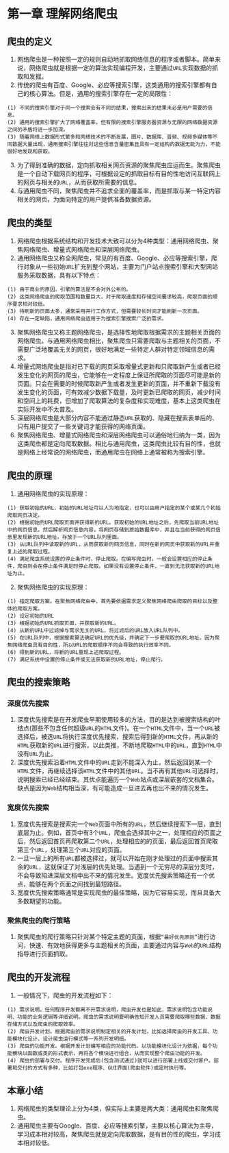 # 第一章 理解网络爬虫
## 爬虫的定义
1. 网络爬虫是一种按照一定的规则自动地抓取网络信息的程序或者脚本。简单来说，网络爬虫就是根据一定的算法实现编程开发，主要通过`URL`实现数据的抓取和发掘。
2. 传统的爬虫有百度、Google、必应等搜索引擎，这类通用的搜索引擎都有自己的核心算法。但是，通用的搜索引擎存在一定的局限性：
```
(1) 不同的搜索引擎对于同一个搜索会有不同的结果，搜索出来的结果未必是用户需要的信息。
(2) 通用的搜索引擎扩大了网络覆盖率，但有限的搜索引擎服务器资源与无限的网络数据资源之间的矛盾将进一步加深。
(3) 随着网络上数据形式繁多和网络技术的不断发展，图片、数据库、音频、视频多媒体等不同数据大量出现，通用搜索引擎往往对这些信息含量密集且具有一定结构的数据无能为力，不能很好地发现和获取。
```
3. 为了得到准确的数据，定向抓取相关网页资源的聚焦爬虫应运而生。聚焦爬虫是一个自动下载网页的程序，可根据设定的抓取目标有目的性地访问互联网上的网页与相关的`URL`，从而获取所需要的信息。
4. 与通用爬虫不同，聚焦爬虫并不追求全面的覆盖率，而是抓取与某一特定内容相关的网页，为面向特定的用户提供准备数据资源。
## 爬虫的类型
1. 网络爬虫根据系统结构和开发技术大致可以分为4种类型：通用网络爬虫、聚焦网络爬虫、增量式网络爬虫和深层网络爬虫。
2. 通用网络爬虫又称全网爬虫，常见的有百度、Google、必应等搜索引擎，爬行对象从一些初始`URL`扩充到整个网站，主要为门户站点搜索引擎和大型网站服务采取数据，具有以下特点：
```
(1) 由于商业的原因，引擎的算法是不会对外公布的。
(2) 这类网络爬虫的爬取范围和数量巨大，对于爬取速度和存储空间要求较高，爬取页面的顺序要求相对较低。
(3) 待刷新的页面太多，通常采用并行工作方式，但需要较长时间才能刷新一次页面。
(4) 存在一定缺陷，通用网络爬虫适用于为搜索引擎搜索广泛的需求。
```
3. 聚焦网络爬虫又称主题网络爬虫，是选择性地爬取根据需求的主题相关页面的网络爬虫。与通用网络爬虫相比，聚焦爬虫只需要爬取与主题相关的页面，不需要广泛地覆盖无关的网页，很好地满足一些特定人群对特定领域信息的需求。
4. 增量式网络爬虫是指对已下载的网页采取增量式更新和只爬取新产生或者已经发生变化的网页的爬虫，它能够在一定程度上保证所爬取的页面尽可能是新的页面。只会在需要的时候爬取新产生或者发生更新的页面，并不重新下载没有发生变化的页面，可有效减少数据下载量，及时更新已爬取的网页，减少时间和空间上的耗费，但增加了爬取算法的复杂度和实现难度，基本上这类爬虫在实际开发中不太普及。
5. 深层网络爬虫是大部分内容不能通过静态`URL`获取的、隐藏在搜索表单后的、只有用户提交了一些关键词才能获得的网络页面。
6. 聚焦网络爬虫、增量式网络爬虫和深层网络爬虫可以通俗地归纳为一类，因为这类爬虫都是定向爬取数据。相比与通用爬虫，这类爬虫比较有目的性，也就是网络上经常说的网络爬虫，而通用爬虫在网络上通常被称为搜索引擎。
## 爬虫的原理
1. 通用网络爬虫的实现原理：
```
(1) 获取初始的URL，初始的URL地址可以人为地指定，也可以由用户指定的某个或某几个初始爬取网页决定。
(2) 根据初始的URL爬取页面并获得新的URL。获取初始的URL地址之后，先爬取当前URL地址中的网页信息，然后解析网页信息内容，将网页存储到原始数据库中，并且在当前获得的网页信息里发现新的URL地址，存放于一个URL队列里面。
(3) 从URL队列中读取新的URL，从而获取新的网页信息，同时在新的网页中获取新的URL并重复上述的爬取过程。
(4) 满足爬虫系统设置的停止条件时，停止爬取。在编写爬虫时，一般会设置相应的停止条件，爬虫则会在停止条件满足时停止爬取。如果没有设置停止条件，一直到无法获取新的URL地址为止。
```
2. 聚焦网络爬虫的实现原理：
```
(1) 指定爬取方案。在聚焦网络爬虫中，首先要依据需求定义聚焦网络爬虫爬取的目标以及整体的爬取方案。
(2) 设定初始的URL
(3) 根据初始的URL抓取页面，并获取新的URL。
(4) 从新的URL中过滤掉与需求无关的URL，将过滤后的URL放入URL队列中。
(5) 在URL队列中，根据搜索算法确定URL的优先级，并确定下一步要爬取的URL地址。因为聚焦网络爬虫具有目的性，所以URL的爬取顺序不同会导致的执行效率不同。
(6) 得到新的URL，将新的URL重现上述爬取过程。
(7) 满足系统中设置的停止条件或无法获取新的URL地址，停止爬行。
```
## 爬虫的搜索策略
### 深度优先搜索
1. 深度优先搜索是在开发爬虫早期使用较多的方法，目的是达到被搜索结构的叶结点(那些不包含任何超级`URL`的`HTML`文件)。在一个`HTML`文件中，当一个`URL`被选择后，被选`URL`将执行深度优先搜索，搜索后得到新的`HTML`文件，再从新的`HTML`获取新的`URL`进行搜索，以此类推，不断地爬取`HTML`中的`URL`，直到`HTML`中没有`URL`为止。
2. 深度优先搜索沿着`HTML`文件中的`URL`走到不能深入为止，然后返回到某一个`HTML`文件，再继续选择该`HTML`文件中的其他`URL`。当不再有其他`URL`可选择时，说明搜索已经已经结束。其优点能遍历一个`Web`站点或深层嵌套的文档集合。缺点是因为`Web`结构相当深，有可能造成一旦进去再也出不来的情况发生。
### 宽度优先搜索
1. 宽度优先搜索是搜索完一个`Web`页面中所有的`URL`，然后继续搜索下一层，直到底层为止。例如，首页中有3个`URL`，爬虫会选择其中之一，处理相应的页面之后，然后返回首页再爬取第二个`URL`，处理相应的的页面，最后返回首页爬取第三个`URL`，处理第三个`URL`对应的页面。
2. 一旦一层上的所有`URL`都被选择过，就可以开始在刚才处理过的页面中搜索其余的`URL`，这就保证了对浅层的优先处理。当遇到一个无穷尽的深层分支时，不会导致陷进深层文档中出不来的情况发生。宽度优先搜索策略还有一个优点，能够在两个页面之间找到最短路径。
3. 宽度优先搜索策略通常是实现爬虫的最佳策略，因为它容易实现，而且具备大多数期望的功能。
### 聚焦爬虫的爬行策略
1. 聚焦爬虫的爬行策略只针对某个特定主题的页面，根据`“最好优先原则”`进行访问，快速、有效地获得更多与主题相关的页面，主要通过内容与`Web`的`URL`结构指导进行页面抓取。
## 爬虫的开发流程
1. 一般情况下，爬虫的开发流程如下：
```
(1) 需求说明。任何程序开发都离不开需求说明，爬虫开发也是如此，需求说明包含功能说明、功能的业务逻辑等详细说明。爬虫的需求说明要明确告知开发人员需要爬取哪些数据、数据存储方式以及爬虫的爬取效率。
(2) 爬虫开发计划。根据爬虫的需求说明制定相关的开发计划，比如选择爬虫的开发工具、功能模块化设计、设计爬虫运行模式等一系列开发明细。
(3) 爬虫的功能开发。根据开发计划编写相应的功能代码。以功能模块化设计为依据，每个功能模块以函数或类的形式表示，再将各个模块进行组合，从而实现整个爬虫功能的开发。
(4) 爬虫的部署与交付。程序开发完成后(包含测试通过)就可以进行部署上线或交付客户。部署和交付的方式有多种，比如打包exe程序、GUI界面(爬虫软件)或定时执行等。
```
## 本章小结
1. 网络爬虫的类型理论上分为4类，但实际上主要是两大类：通用爬虫和聚焦爬虫。
2. 通用爬虫主要有Google、百度、必应等搜索引擎，主要以核心算法为主导，学习成本相对较高，聚焦爬虫就是定向爬取数据，是有目的性的爬虫，学习成本相对较低。
